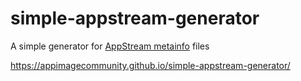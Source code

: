 # simple-appstream-generator

A simple generator for [AppStream metainfo](https://freedesktop.org/software/appstream/docs/chap-Quickstart.html) files

https://appimagecommunity.github.io/simple-appstream-generator/
